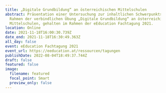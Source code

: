 ```yaml
---
title: „Digitale Grundbildung“ an österreichischen Mittelschulen
abstract: Präsentation einer Untersuchung zur inhaltlichen Schwerpunktsetzung im
  Rahmen der verbindlichen Übung „Digitale Grundbildung“ an österreichischen
  Mittelschulen, gehalten im Rahmen der eEducation Fachtagung 2021.
location: Online
date: 2021-11-18T16:00:30.739Z
date_end: 2021-11-18T16:30:49.363Z
all_day: false
event: eEducation Fachtagung 2021
event_url: https://eeducation.at/ressourcen/tagungen
publishDate: 2022-08-04T18:49:37.744Z
draft: false
featured: false
image:
  filename: featured
  focal_point: Smart
  preview_only: false
---
```

